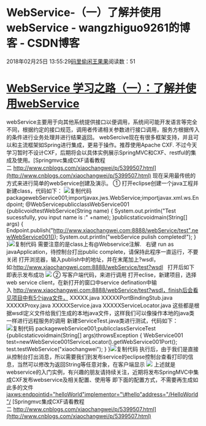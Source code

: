 
# WebService-（一）了解并使用webService - wangzhiguo9261的博客 - CSDN博客


2018年02月25日 13:55:29[码里偷闲王果果](https://me.csdn.net/wangzhiguo9261)阅读数：51


# [WebService 学习之路（一）：了解并使用webService](http://www.cnblogs.com/xiaochangwei/p/4969448.html)
webService主要用于向其他系统提供接口以便调用，系统间可能开发语言等完全不同，根据约定的接口规范，调用者传递相关参数进行接口调用，服务方根据传入的条件进行业务处理并进行结果返回。
webSercive现在有很多框架支持，并且可以和主流框架如Spring进行集成，更易于操作。推荐使用Apache CXF. 不过今天学习暂时不设计CXF，后期将会以具体实例展示SpringMVC和CXF、restful的集成及使用。[Springmvc集成CXF请看教程二 http://www.cnblogs.com/xiaochangwei/p/5399507.html](http://www.cnblogs.com/xiaochangwei/p/5399507.html)
现在采用最传统的方式来进行简单的webService创建及演示。
① 打开eclipse创建一个java工程并新建class，代码如下：
![复制代码](http://common.cnblogs.com/images/copycode.gif)
packagewebService001;importjavax.jws.WebService;importjavax.xml.ws.Endpoint;
@WebServicepublicclassWebService001 {publicvoidtestWebService(String name) {
        System.out.println("Test sucessfully, you input name is :" +name);
    }publicstaticvoidmain(String[] args) {
        Endpoint.publish("http://www.xiaochangwei.com:8888/webService/test",newWebService001());
        System.out.println("webService pulish completed!");
    }
}![复制代码](http://common.cnblogs.com/images/copycode.gif)
需要注意的是class上有@Webservice注解.   右键 run as javaApplication，待控制台打出public complete，请保持此程序一直运行，不要关闭
打开浏览器，输入publish中的地址，并在末尾加上?wsdl，如:http://www.xiaochangwei.com:8888/webService/test?wsdl   打开后如下即表示发布成功
![](https://images2015.cnblogs.com/blog/658609/201604/658609-20160416151944848-607818919.png)
② 写客户端代码，来进行调用
打开eclise，新建项目，选择web service client，在新打开的窗口中service defination中输入 http://www.xiaochangwei.com:8888/webService/test?wsdl，finish后会看见项目中有5个java文件，
XXXXX.java
XXXXXPortBindingStub.java
XXXXXProxy.java
XXXXXService.java
XXXXXServiceLocator.java
这些都是根据wsdl定义文件给我们生成的本地java文件，这样我们可以像操作本地的java类一样进行远程服务的调用
新建ServiceTest.java类进行测试，代码如下：
![复制代码](http://common.cnblogs.com/images/copycode.gif)
packagewebService001;publicclassServiceTest {publicstaticvoidmain(String[] args)throwsException {
        WebService001 test=newWebService001ServiceLocator().getWebService001Port();
        test.testWebService("xiaochangwei");
    }
}![复制代码](http://common.cnblogs.com/images/copycode.gif)
执行后，由于我们是直接从控制台打出消息，所以需要我们到发布service的eclipse控制台查看打印的信息，当然可以修改为返回String等任意对象，在客户端显示
![](https://images2015.cnblogs.com/blog/658609/201604/658609-20160416153409645-1497986947.png)
上述就是webservice的入门实例，有兴趣的朋友请持续关注，近期将发布SpringMVC中集成CXF发布webservice及相关配置、使用等
即下面的配置方式，不需要再生成如此多的文件
<jaxws:endpointid="helloWorld"implementor="\#hello"address="/HelloWorld"/>
[Springmvc集成CXF请看教程二 http://www.cnblogs.com/xiaochangwei/p/5399507.html](http://www.cnblogs.com/xiaochangwei/p/5399507.html)


